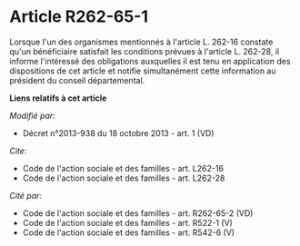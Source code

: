 # Article R262-65-1

Lorsque l'un des organismes mentionnés à l'article L. 262-16 constate qu'un bénéficiaire satisfait les conditions prévues à
l'article L. 262-28, il informe l'intéressé des obligations auxquelles il est tenu en application des dispositions de cet
article et notifie simultanément cette information au président du conseil départemental.

**Liens relatifs à cet article**

_Modifié par_:

  - Décret n°2013-938 du 18 octobre 2013 - art. 1 (VD)

_Cite_:

  - Code de l'action sociale et des familles - art. L262-16
  - Code de l'action sociale et des familles - art. L262-28

_Cité par_:

  - Code de l'action sociale et des familles - art. R262-65-2 (VD)
  - Code de l'action sociale et des familles - art. R522-1 (V)
  - Code de l'action sociale et des familles - art. R542-6 (V)

